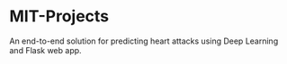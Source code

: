# MIT-Projects
An end-to-end solution for predicting heart attacks using Deep Learning and Flask web app.
